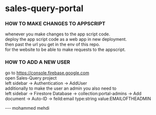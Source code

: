 # sales-query-portal
### HOW TO MAKE CHANGES TO APPSCRIPT <br/>
whenever you make changes to the app script code. <br/>
deploy the app script code as a web app in new deployment. <br/>
then past the url you get in the env of this repo. <br/>
for the website to be able to make requests to the appscript. <br/>

### HOW TO ADD A NEW USER <br/>
go to https://console.firebase.google.com <br/>
open Sales-Query project <br/>
left sidebar -> Authentication -> AddUser <br/>
additionally to make the user an admin you also need to  <br/>
left sidebar -> Firestore Database -> collection:portal-admins -> Add document -> Auto-ID -> feild:email  type:string   value:EMAILOFTHEADMIN <br/>

--- mohammed mehdi
